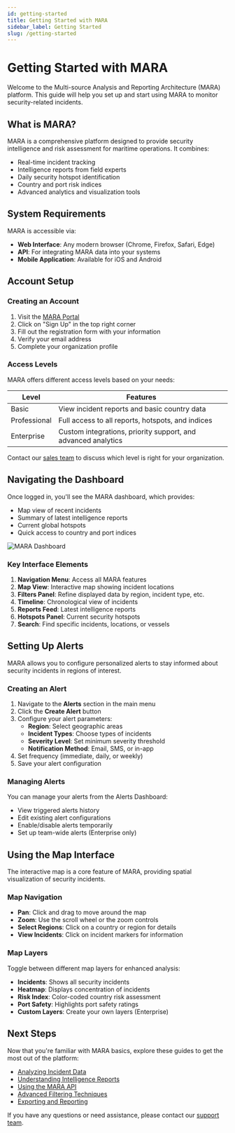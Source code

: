 ```yaml
---
id: getting-started
title: Getting Started with MARA
sidebar_label: Getting Started
slug: /getting-started
---
```


# Getting Started with MARA

Welcome to the Multi-source Analysis and Reporting Architecture (MARA) platform. This guide will help you set up and start using MARA to monitor security-related incidents.

## What is MARA?

MARA is a comprehensive platform designed to provide security intelligence and risk assessment for maritime operations. It combines:

- Real-time incident tracking
- Intelligence reports from field experts
- Daily security hotspot identification
- Country and port risk indices
- Advanced analytics and visualization tools

## System Requirements

MARA is accessible via:

- **Web Interface**: Any modern browser (Chrome, Firefox, Safari, Edge)
- **API**: For integrating MARA data into your systems
- **Mobile Application**: Available for iOS and Android

## Account Setup

### Creating an Account

1. Visit the [MARA Portal](https://portal.atlas-bear.com/mara)
2. Click on "Sign Up" in the top right corner
3. Fill out the registration form with your information
4. Verify your email address
5. Complete your organization profile

### Access Levels

MARA offers different access levels based on your needs:

| Level | Features |
|-------|----------|
| Basic | View incident reports and basic country data |
| Professional | Full access to all reports, hotspots, and indices |
| Enterprise | Custom integrations, priority support, and advanced analytics |

Contact our [sales team](mailto:sales@atlas-bear.com) to discuss which level is right for your organization.

## Navigating the Dashboard

Once logged in, you'll see the MARA dashboard, which provides:

- Map view of recent incidents
- Summary of latest intelligence reports
- Current global hotspots
- Quick access to country and port indices

![MARA Dashboard](/img/dashboard-overview.png)

### Key Interface Elements

1. **Navigation Menu**: Access all MARA features
2. **Map View**: Interactive map showing incident locations
3. **Filters Panel**: Refine displayed data by region, incident type, etc.
4. **Timeline**: Chronological view of incidents
5. **Reports Feed**: Latest intelligence reports
6. **Hotspots Panel**: Current security hotspots
7. **Search**: Find specific incidents, locations, or vessels

## Setting Up Alerts

MARA allows you to configure personalized alerts to stay informed about security incidents in regions of interest.

### Creating an Alert

1. Navigate to the **Alerts** section in the main menu
2. Click the **Create Alert** button
3. Configure your alert parameters:
   - **Region**: Select geographic areas
   - **Incident Types**: Choose types of incidents
   - **Severity Level**: Set minimum severity threshold
   - **Notification Method**: Email, SMS, or in-app
4. Set frequency (immediate, daily, or weekly)
5. Save your alert configuration

### Managing Alerts

You can manage your alerts from the Alerts Dashboard:

- View triggered alerts history
- Edit existing alert configurations
- Enable/disable alerts temporarily
- Set up team-wide alerts (Enterprise only)

## Using the Map Interface

The interactive map is a core feature of MARA, providing spatial visualization of security incidents.

### Map Navigation

- **Pan**: Click and drag to move around the map
- **Zoom**: Use the scroll wheel or the zoom controls
- **Select Regions**: Click on a country or region for details
- **View Incidents**: Click on incident markers for information

### Map Layers

Toggle between different map layers for enhanced analysis:

- **Incidents**: Shows all security incidents
- **Heatmap**: Displays concentration of incidents
- **Risk Index**: Color-coded country risk assessment
- **Port Safety**: Highlights port safety ratings
- **Custom Layers**: Create your own layers (Enterprise)

## Next Steps

Now that you're familiar with MARA basics, explore these guides to get the most out of the platform:

- [Analyzing Incident Data](analyzing-incident-data)
- [Understanding Intelligence Reports](intelligence-reports)
- [Using the MARA API](../api/overview)
- [Advanced Filtering Techniques](advanced-filters)
- [Exporting and Reporting](exporting-data)

If you have any questions or need assistance, please contact our [support team](mailto:support@atlas-bear.com).
